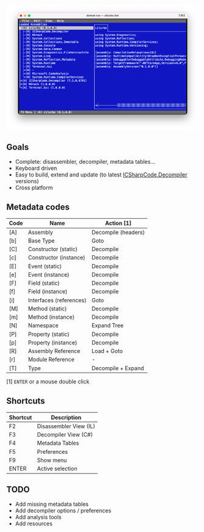 ![screenshot](cilurbo.png)

## Goals

* Complete: disassembler, decompiler, metadata tables...
* Keyboard driven
* Easy to build, extend and update (to latest [ICSharpCode.Decompiler](https://github.com/icsharpcode/ILSpy/tree/master/ICSharpCode.Decompiler) versions)
* Cross platform

## Metadata codes

| Code| Name                    | Action [1]          |
|-----|-------------------------|---------------------| 
| [A] | Assembly                | Decompile (headers) |
| [b] | Base Type               | Goto                |
| [C] | Constructor (static)    | Decompile           |
| [c] | Constructor (instance)  | Decompile           |
| [E] | Event (static)          | Decompile           |
| [e] | Event (instance)        | Decompile           |
| [F] | Field (static)          | Decompile           |
| [f] | Field (instance)        | Decompile           |
| [i] | Interfaces (references) | Goto                |
| [M] | Method (static)         | Decompile           |
| [m] | Method (instance)       | Decompile           |
| [N] | Namespace               | Expand Tree         |
| [P] | Property (static)       | Decompile           |
| [p] | Property (instance)     | Decompile           |
| [R] | Assembly Reference      | Load + Goto         |
| [r] | Module Reference        | -                   |
| [T] | Type                    | Decompile + Expand  |

[1] `ENTER` or a mouse double click

## Shortcuts

| Shortcut | Description            |
|----------|------------------------| 
| F2       | Disassembler View (IL) |
| F3       | Decompiler View (C#)   |
| F4       | Metadata Tables        |
| F5       | Preferences            |
| F9       | Show menu              |
| ENTER    | Active selection       |

## TODO

* Add missing metadata tables
* Add decompiler options / preferences
* Add analysis tools
* Add resources

